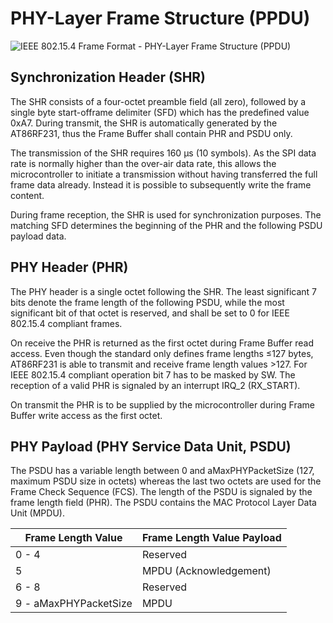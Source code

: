 # PHY-Layer Frame Structure (PPDU)

![IEEE 802.15.4 Frame Format - PHY-Layer Frame Structure (PPDU)](C:\Users\569hm\code\CatFly-Tutorial\附件\image-20191222155613983.png)

##  Synchronization Header (SHR)

The SHR consists of a four-octet preamble field (all zero), followed by a single byte start-offrame delimiter (SFD) which has the predefined value 0xA7. During transmit, the SHR is automatically generated by the AT86RF231, thus the Frame Buffer shall contain PHR and PSDU only. 

The transmission of the SHR requires 160 µs (10 symbols). As the SPI data rate is normally higher than the over-air data rate, this allows the microcontroller to initiate a transmission without having transferred the full frame data already. Instead it is possible to subsequently write the frame content. 

During frame reception, the SHR is used for synchronization purposes. The matching SFD determines the beginning of the PHR and the following PSDU payload data.

## PHY Header (PHR)

The PHY header is a single octet following the SHR. The least significant 7 bits denote the frame length of the following PSDU, while the most significant bit of that octet is reserved, and shall be set to 0 for IEEE 802.15.4 compliant frames. 

On receive the PHR is returned as the first octet during Frame Buffer read access. Even though the standard only defines frame lengths ≤127 bytes, AT86RF231 is able to transmit and receive frame length values >127. For IEEE 802.15.4 compliant operation bit 7 has to be masked by SW. The reception of a valid PHR is signaled by an interrupt IRQ_2 (RX_START). 

On transmit the PHR is to be supplied by the microcontroller during Frame Buffer write access as the first octet.

## PHY Payload (PHY Service Data Unit, PSDU)

The PSDU has a variable length between 0 and aMaxPHYPacketSize (127, maximum PSDU size in octets) whereas the last two octets are used for the Frame Check Sequence (FCS). The length of the PSDU is signaled by the frame length field (PHR). The PSDU contains the MAC Protocol Layer Data Unit (MPDU).

| Frame Length Value    | Frame Length Value Payload |
| --------------------- | -------------------------- |
| 0 - 4                 | Reserved                   |
| 5                     | MPDU (Acknowledgement)     |
| 6 - 8                 | Reserved                   |
| 9 - aMaxPHYPacketSize | MPDU                       |




